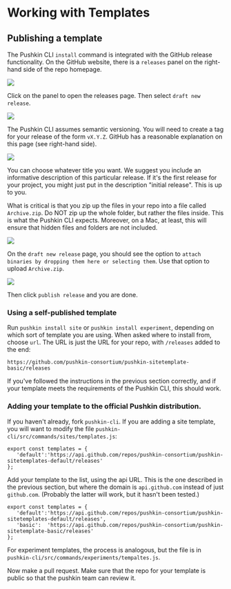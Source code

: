 # Working with Templates

## Publishing a template

The Pushkin CLI `install` command is integrated with the GitHub release functionality. On the GitHub website, there is a `releases` panel on the right-hand side of the repo homepage. 

![](../../.gitbook/assets/GitHubReleases1.jpg)

Click on the panel to open the releases page. Then select `draft new release`.

![](../../.gitbook/assets/GitHubReleases2.jpg)

The Pushkin CLI assumes semantic versioning. You will need to create a tag for your release of the form `vX.Y.Z`. GitHub has a reasonable explanation on this page (see right-hand side).

![](../../.gitbook/assets/GitHubReleases3.jpg)

You can choose whatever title you want. We suggest you include an informative description of this particular release. If it's the first release for your project, you might just put in the description "initial release". This is up to you.

What is critical is that you zip up the files in your repo into a file called `Archive.zip`. Do NOT zip up the whole folder, but rather the files inside. This is what the Pushkin CLI expects. Moreover, on a Mac, at least, this will ensure that hidden files and folders are not included. 

![](../../.gitbook/assets/GitHubReleases4.jpg)

On the `draft new release` page, you should see the option to `attach binaries by dropping them here or selecting them`. Use that option to upload `Archive.zip`. 

![](../../.gitbook/assets/GitHubReleases5.jpg)

Then click `publish release` and you are done. 

### Using a self-published template

Run `pushkin install site` or `pushkin install experiment`, depending on which sort of template you are using. When asked where to install from, choose `url`. The URL is just the URL for your repo, with `/releases` added to the end:

`https://github.com/pushkin-consortium/pushkin-sitetemplate-basic/releases`

If you've followed the instructions in the previous section correctly, and if your template meets the requirements of the Pushkin CLI, this should work.

### Adding your template to the official Pushkin distribution.

If you haven't already, fork `pushkin-cli`. If you are adding a site template, you will want to modify the file `pushkin-cli/src/commands/sites/templates.js`:

```
export const templates = {
   'default':'https://api.github.com/repos/pushkin-consortium/pushkin-sitetemplates-default/releases'
};
```

Add your template to the list, using the api URL. This is the one described in the previous section, but where the domain is `api.github.com` instead of just `github.com`. (Probably the latter will work, but it hasn't been tested.)

```
export const templates = {
   'default':'https://api.github.com/repos/pushkin-consortium/pushkin-sitetemplates-default/releases',
   'basic':  'https://api.github.com/repos/pushkin-consortium/pushkin-sitetemplate-basic/releases'
};
```

For experiment templates, the process is analogous, but the file is in `pushkin-cli/src/commands/experiments/tempaltes.js`.

Now make a pull request. Make sure that the repo for your template is public so that the pushkin team can review it. 